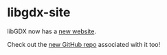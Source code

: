 libgdx-site
===========

libGDX now has a [new website](https://libgdx.com/).

Check out the [new GitHub repo](https://github.com/libgdx/libgdx.github.io) associated with it too!
